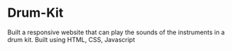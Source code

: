 # Drum-Kit
Built a responsive website that can play the sounds of the instruments in a drum kit. Built using HTML, CSS, Javascript
